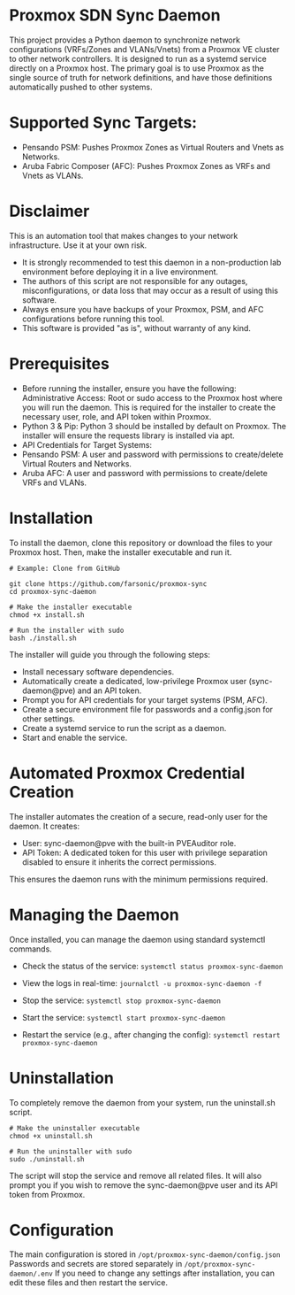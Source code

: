 
# Proxmox SDN Sync Daemon

This project provides a Python daemon to synchronize network configurations (VRFs/Zones and VLANs/Vnets) from a Proxmox VE cluster to other network controllers. It is designed to run as a systemd service directly on a Proxmox host. The primary goal is to use Proxmox as the single source of truth for network definitions, and have those definitions automatically pushed to other systems.

# Supported Sync Targets:

* Pensando PSM: Pushes Proxmox Zones as Virtual Routers and Vnets as Networks.
* Aruba Fabric Composer (AFC): Pushes Proxmox Zones as VRFs and Vnets as VLANs.

# Disclaimer

This is an automation tool that makes changes to your network infrastructure. Use it at your own risk.

* It is strongly recommended to test this daemon in a non-production lab environment before deploying it in a live environment.
* The authors of this script are not responsible for any outages, misconfigurations, or data loss that may occur as a result of using this software.
* Always ensure you have backups of your Proxmox, PSM, and AFC configurations before running this tool.
* This software is provided "as is", without warranty of any kind.

# Prerequisites

* Before running the installer, ensure you have the following:
  Administrative Access: Root or sudo access to the Proxmox host where you will run the daemon. This is required for the installer to create the necessary user, role, and API token within Proxmox.
* Python 3 & Pip: Python 3 should be installed by default on Proxmox. The installer will ensure the requests library is installed via apt.
* API Credentials for Target Systems:
* Pensando PSM: A user and password with permissions to create/delete Virtual Routers and Networks.
* Aruba AFC: A user and password with permissions to create/delete VRFs and VLANs.

# Installation

To install the daemon, clone this repository or download the files to your Proxmox host. Then, make the installer executable and run it.

```
# Example: Clone from GitHub

git clone https://github.com/farsonic/proxmox-sync
cd proxmox-sync-daemon

# Make the installer executable
chmod +x install.sh

# Run the installer with sudo
bash ./install.sh
```

The installer will guide you through the following steps:
*  Install necessary software dependencies.
*  Automatically create a dedicated, low-privilege Proxmox user (sync-daemon@pve) and an API token.
*  Prompt you for API credentials for your target systems (PSM, AFC).
*  Create a secure environment file for passwords and a config.json for other settings.
*  Create a systemd service to run the script as a daemon.
*  Start and enable the service.

# Automated Proxmox Credential Creation

The installer automates the creation of a secure, read-only user for the daemon. It creates:
* User: sync-daemon@pve with the built-in PVEAuditor role.
* API Token: A dedicated token for this user with privilege separation disabled to ensure it inherits the correct permissions.

This ensures the daemon runs with the minimum permissions required.

# Managing the Daemon

Once installed, you can manage the daemon using standard systemctl commands.

* Check the status of the service:
```systemctl status proxmox-sync-daemon```


* View the logs in real-time:
```journalctl -u proxmox-sync-daemon -f```


* Stop the service:
```systemctl stop proxmox-sync-daemon```


* Start the service:
```systemctl start proxmox-sync-daemon```


* Restart the service (e.g., after changing the config):
```systemctl restart proxmox-sync-daemon```


# Uninstallation

To completely remove the daemon from your system, run the uninstall.sh script.
```
# Make the uninstaller executable
chmod +x uninstall.sh

# Run the uninstaller with sudo
sudo ./uninstall.sh
```

The script will stop the service and remove all related files. It will also prompt you if you wish to remove the sync-daemon@pve user and its API token from Proxmox.

# Configuration

The main configuration is stored in ```/opt/proxmox-sync-daemon/config.json``` Passwords and secrets are stored separately in ```/opt/proxmox-sync-daemon/.env``` If you need to change any settings after installation, you can edit these files and then restart the service.


